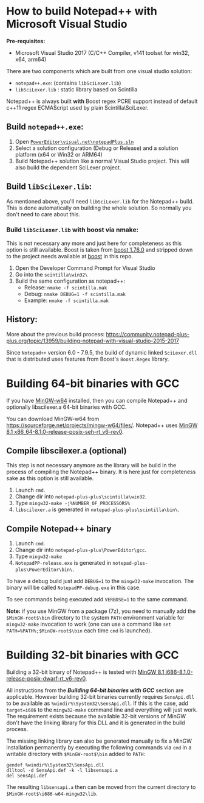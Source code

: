 # How to build Notepad++ with Microsoft Visual Studio

**Pre-requisites:**

 - Microsoft Visual Studio 2017 (C/C++ Compiler, v141 toolset for win32, x64, arm64)

There are two components which are built from one visual studio solution:

 - `notepad++.exe`: (contains `libSciLexer.lib`)
 - `libSciLexer.lib` : static library based on Scintilla

Notepad++ is always built **with** Boost regex PCRE support instead of default c++11 regex ECMAScript used by plain Scintilla\SciLexer.

## Build `notepad++.exe`:

 1. Open [`PowerEditor\visual.net\notepadPlus.sln`](https://github.com/notepad-plus-plus/notepad-plus-plus/blob/master/PowerEditor/visual.net/notepadPlus.sln)
 2. Select a solution configuration (Debug or Release) and a solution platform (x64 or Win32 or ARM64)
 3. Build Notepad++ solution like a normal Visual Studio project. This will also build the dependent SciLexer project.

## Build `libSciLexer.lib`:

As mentioned above, you'll need `libSciLexer.lib` for the Notepad++ build. This is done automatically on building the whole solution. So normally you don't need to care about this.

### Build `libSciLexer.lib` with boost via nmake:

This is not necessary any more and just here for completeness as this option is still available.
Boost is taken from [boost 1.76.0](https://www.boost.org/users/history/version_1_76_0.html) and stripped down to the project needs available at [boost](https://github.com/notepad-plus-plus/notepad-plus-plus/tree/master/boostregex/boost) in this repo.

1. Open the Developer Command Prompt for Visual Studio
2. Go into the `scintilla\win32\`
3. Build the same configuration as notepad++:
   - Release: `nmake -f scintilla.mak`
   - Debug: `nmake DEBUG=1 -f scintilla.mak`
   - Example:
   `nmake -f scintilla.mak`

## History:
More about the previous build process: https://community.notepad-plus-plus.org/topic/13959/building-notepad-with-visual-studio-2015-2017

Since `Notepad++` version 6.0 - 7.9.5, the build of dynamic linked `SciLexer.dll` that is distributed
uses features from Boost's `Boost.Regex` library.

# Building 64-bit binaries with GCC

If you have [MinGW-w64](https://mingw-w64.org/doku.php/start) installed, then you can compile Notepad++ and optionally libscilexer.a 64-bit binaries with GCC.

You can download MinGW-w64 from https://sourceforge.net/projects/mingw-w64/files/. Notepad++ uses [MinGW 8.1 x86_64-8.1.0-release-posix-seh-rt_v6-rev0](https://sourceforge.net/projects/mingw-w64/files/Toolchains%20targetting%20Win64/Personal%20Builds/mingw-builds/8.1.0/threads-posix/seh/x86_64-8.1.0-release-posix-seh-rt_v6-rev0.7z).

## Compile libscilexer.a (optional)

This step is not necessary anymore as the library will be build in the process of compiling the Notepad++ binary. It is here just for completeness sake as this option is still available.

1. Launch `cmd`.
2. Change dir into `notepad-plus-plus\scintilla\win32`.
3. Type `mingw32-make -j%NUMBER_OF_PROCESSORS%`
4. `libscilexer.a` is generated in `notepad-plus-plus\scintilla\bin\`.

## Compile Notepad++ binary

1. Launch `cmd`.
2. Change dir into `notepad-plus-plus\PowerEditor\gcc`.
3. Type `mingw32-make`
4. `NotepadPP-release.exe` is generated in `notepad-plus-plus\PowerEditor\bin\`.

To have a debug build just add `DEBUG=1` to the `mingw32-make` invocation. The binary will be called `NotepadPP-debug.exe` in this case.

To see commands being executed add `VERBOSE=1` to the same command.

**Note:** if you use MinGW from a package (7z), you need to manually add the `$MinGW-root$\bin` directory to the system `PATH` environment variable for `mingw32-make` invocation to work (one can use a command like `set PATH=%PATH%;$MinGW-root$\bin` each time `cmd` is launched).

# Building 32-bit binaries with GCC

Building a 32-bit binary of Notepad++ is tested with [MinGW 8.1 i686-8.1.0-release-posix-dwarf-rt_v6-rev0](https://sourceforge.net/projects/mingw-w64/files/Toolchains%20targetting%20Win32/Personal%20Builds/mingw-builds/8.1.0/threads-posix/dwarf/i686-8.1.0-release-posix-dwarf-rt_v6-rev0.7z).

All instructions from the ***Building 64-bit binaries with GCC*** section are applicable. However building 32-bit binaries currently requires `SensApi.dll` to be available as `%windir%\System32\SensApi.dll`. If this is the case, add `target=i686` to the `mingw32-make` command line and everything will just work. The requirement exists because the available 32-bit versions of MinGW don't have the linking library for this DLL and it is generated in the build process.

The missing linking library can also be generated manually to fix a MinGW installation permanently by executing the following commands via `cmd` in a writable directory with `$MinGW-root$\bin` added to `PATH`:

```
gendef %windir%\System32\SensApi.dll
dlltool -d SensApi.def -k -l libsensapi.a
del SensApi.def
```

The resulting `libsensapi.a` then can be moved from the current directory to `$MinGW-root$\i686-w64-mingw32\lib`.
